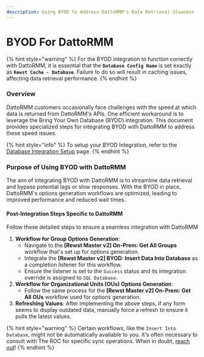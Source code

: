 ```yaml
---
description: Using BYOD to Address DattoRMM's Data Retrieval Slowness
---
```


# BYOD For DattoRMM

{% hint style="warning" %}
For the BYOD integration to function correctly with DattoRMM, it is essential that the **`Database Config Name`** is set exactly as **`Rewst Cache - Database`**. Failure to do so will result in caching issues, affecting data retrieval performance.
{% endhint %}

### Overview

DattoRMM customers occasionally face challenges with the speed at which data is returned from DattoRMM's APIs. One efficient workaround is to leverage the Bring Your Own Database (BYOD) integration. This document provides specialized steps for integrating BYOD with DattoRMM to address these speed issues.

{% hint style="info" %}
To setup your BYOD Integration, refer to the [Database Integration Setup](../../database/database-integration-setup.md) page.
{% endhint %}

### Purpose of Using BYOD with DattoRMM

The aim of integrating BYOD with DattoRMM is to streamline data retrieval and bypass potential lags or slow responses. With the BYOD in place, DattoRMM's options generation workflows are optimized, leading to improved performance and reduced wait times.

#### Post-Integration Steps Specific to DattoRMM

Follow these detailed steps to ensure a seamless integration with DattoRMM

1. **Workflow for Group Options Generation**:
   * Navigate to the **\[Rewst Master v2] On-Prem: Get All Groups** workflow that's set up for options generation.
   * Integrate the **\[Rewst Master v2] BYOD: Insert Data Into Database** as a completion listener for this workflow.
   * Ensure the listener is set to the `Success` status and its integration override is assigned to `SQL Database`.
2. **Workflow for Organizational Units (OUs) Options Generation**:
   * Follow the same process for the **\[Rewst Master v2] On-Prem: Get All OUs** workflow used for options generation.
3. **Refreshing Values**: After implementing the above steps, if any form seems to display outdated data, manually force a refresh to ensure it pulls the latest values.

{% hint style="warning" %}
Certain workflows, like the `Insert Into Database`, might not be automatically available to you. It's often necessary to consult with The ROC for specific sync operations. When in doubt, [reach out](../../../../support/contact-resources.md)!
{% endhint %}
